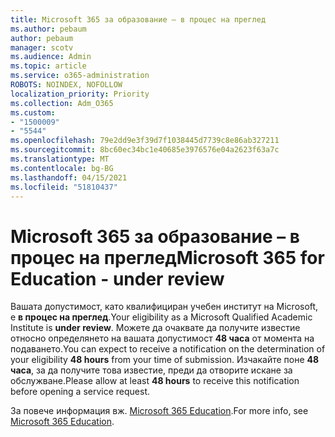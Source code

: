 ```yaml
---
title: Microsoft 365 за образование – в процес на преглед
ms.author: pebaum
author: pebaum
manager: scotv
ms.audience: Admin
ms.topic: article
ms.service: o365-administration
ROBOTS: NOINDEX, NOFOLLOW
localization_priority: Priority
ms.collection: Adm_O365
ms.custom:
- "1500009"
- "5544"
ms.openlocfilehash: 79e2dd9e3f39d7f1038445d7739c8e86ab327211
ms.sourcegitcommit: 8bc60ec34bc1e40685e3976576e04a2623f63a7c
ms.translationtype: MT
ms.contentlocale: bg-BG
ms.lasthandoff: 04/15/2021
ms.locfileid: "51810437"
---
```

# <a name="microsoft-365-for-education---under-review"></a><span data-ttu-id="da311-102">Microsoft 365 за образование – в процес на преглед</span><span class="sxs-lookup"><span data-stu-id="da311-102">Microsoft 365 for Education - under review</span></span>

<span data-ttu-id="da311-103">Вашата допустимост, като квалифициран учебен институт на Microsoft, е **в процес на преглед**.</span><span class="sxs-lookup"><span data-stu-id="da311-103">Your eligibility as a Microsoft Qualified Academic Institute is **under review**.</span></span> <span data-ttu-id="da311-104">Можете да очаквате да получите известие относно определянето на вашата допустимост **48 часа** от момента на подаването.</span><span class="sxs-lookup"><span data-stu-id="da311-104">You can expect to receive a notification on the determination of your eligibility **48 hours** from your time of submission.</span></span> <span data-ttu-id="da311-105">Изчакайте поне **48 часа**, за да получите това известие, преди да отворите искане за обслужване.</span><span class="sxs-lookup"><span data-stu-id="da311-105">Please allow at least **48 hours** to receive this notification before opening a service request.</span></span>

<span data-ttu-id="da311-106">За повече информация вж. [Microsoft 365 Education](https://www.microsoft.com/education/buy-license/microsoft365).</span><span class="sxs-lookup"><span data-stu-id="da311-106">For more info, see [Microsoft 365 Education](https://www.microsoft.com/education/buy-license/microsoft365).</span></span>
